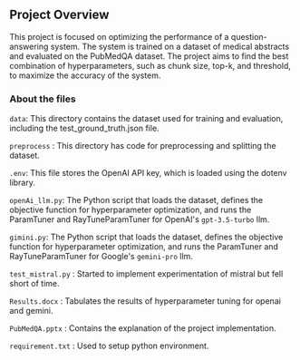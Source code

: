 ## Project Overview
This project is focused on optimizing the performance of a question-answering system. The system is trained on a dataset of medical abstracts and evaluated on the PubMedQA dataset. The project aims to find the best combination of hyperparameters, such as chunk size, top-k, and threshold, to maximize the accuracy of the system.

### About the files
`data`: This directory contains the dataset used for training and evaluation, including the test_ground_truth.json file.

`preprocess` : This directory has code for preprocessing and splitting the dataset.

`.env`: This file stores the OpenAI API key, which is loaded using the dotenv library.

`openAi_llm.py`: The Python script that loads the dataset, defines the objective function for hyperparameter optimization, and runs the ParamTuner and RayTuneParamTuner for OpenAI's `gpt-3.5-turbo` llm.

`gimini.py`: The Python script that loads the dataset, defines the objective function for hyperparameter optimization, and runs the ParamTuner and RayTuneParamTuner for Google's `gemini-pro` llm.

`test_mistral.py` : Started to implement experimentation of mistral but fell short of time.

`Results.docx` : Tabulates the results of hyperparameter tuning for openai and gemini.

`PubMedQA.pptx` : Contains the explanation of the project implementation.

`requirement.txt` : Used to setup python environment.
